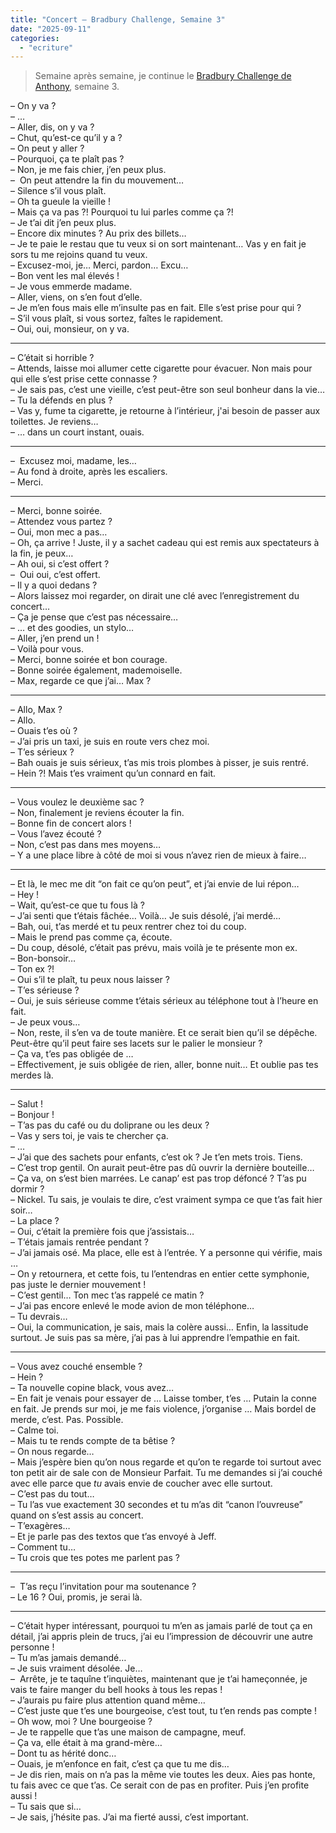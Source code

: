 ```yaml
---
title: "Concert – Bradbury Challenge, Semaine 3"
date: "2025-09-11"
categories: 
  - "ecriture"
---
```


> Semaine après semaine, je continue le [Bradbury Challenge de Anthony](https://steady.page/fr/nouvelles-corail/posts/38a94682-a3a3-4d4b-862d-73cec5524a92), semaine 3.


–  On y va ?  
–  …  
–  Aller, dis, on y va ?  
–  Chut, qu’est-ce qu’il y a ?  
–  On peut y aller ?  
–  Pourquoi, ça te plaît pas ?  
–  Non, je me fais chier, j’en peux plus.  
–  On peut attendre la fin du mouvement…  
–  Silence s’il vous plaît.  
–  Oh ta gueule la vieille !  
–  Mais ça va pas ?! Pourquoi tu lui parles comme ça ?!  
–  Je t’ai dit j’en peux plus.  
–  Encore dix minutes ? Au prix des billets…  
–  Je te paie le restau que tu veux si on sort maintenant… Vas y en fait je sors tu me rejoins quand tu veux.  
–  Excusez-moi, je… Merci, pardon… Excu…  
–  Bon vent les mal élevés !  
–  Je vous emmerde madame.  
–  Aller, viens, on s’en fout d’elle.  
–  Je m’en fous mais elle m’insulte pas en fait. Elle s’est prise pour qui ?  
–  S’il vous plaît, si vous sortez, faîtes le rapidement.  
–  Oui, oui, monsieur, on y va.  

---

–  C’était si horrible ?  
–  Attends, laisse moi allumer cette cigarette pour évacuer. Non mais pour qui elle s’est prise cette connasse ?  
–  Je sais pas, c’est une vieille, c’est peut-être son seul bonheur dans la vie…  
–  Tu la défends en plus ?  
–  Vas y, fume ta cigarette, je retourne à l’intérieur, j'ai besoin de passer aux toilettes. Je reviens…  
–  … dans un court instant, ouais.  

---

–  Excusez moi, madame, les…  
–  Au fond à droite, après les escaliers.  
–  Merci.  

---

–  Merci, bonne soirée.  
–  Attendez vous partez ?  
–  Oui, mon mec a pas…  
–  Oh, ça arrive ! Juste, il y a sachet cadeau qui est remis aux spectateurs à la fin, je peux…  
–  Ah oui, si c’est offert ?  
–  Oui oui, c’est offert.  
–  Il y a quoi dedans ?  
–  Alors laissez moi regarder, on dirait une clé avec l’enregistrement du concert…  
–  Ça je pense que c’est pas nécessaire…  
–  … et des goodies, un stylo…  
–  Aller, j’en prend un !   
–  Voilà pour vous.  
–  Merci, bonne soirée et bon courage.  
–  Bonne soirée également, mademoiselle.  
–  Max, regarde ce que j’ai… Max ?  

---

–  Allo, Max ?  
–  Allo.  
–  Ouais t’es où ?  
–  J’ai pris un taxi, je suis en route vers chez moi.  
–  T’es sérieux ?  
–  Bah ouais je suis sérieux, t’as mis trois plombes à pisser, je suis rentré.  
–  Hein ?! Mais t’es vraiment qu’un connard en fait.  

---

–  Vous voulez le deuxième sac ?  
–  Non, finalement je reviens écouter la fin.  
–  Bonne fin de concert alors !  
–  Vous l’avez écouté ?  
–  Non, c’est pas dans mes moyens…  
–  Y a une place libre à côté de moi si vous n’avez rien de mieux à faire…  

---

–  Et là, le mec me dit “on fait ce qu’on peut”, et j’ai envie de lui répon…  
–  Hey !  
–  Wait, qu’est-ce que tu fous là ?  
–  J’ai senti que t’étais fâchée… Voilà… Je suis désolé, j’ai merdé…  
–  Bah, oui, t’as merdé et tu peux rentrer chez toi du coup.  
–  Mais le prend pas comme ça, écoute.  
–  Du coup, désolé, c’était pas prévu, mais voilà je te présente mon ex.  
–  Bon-bonsoir…  
–  Ton ex ?!  
–  Oui s’il te plaît, tu peux nous laisser ?  
–  T’es sérieuse ?  
–  Oui, je suis sérieuse comme t’étais sérieux au téléphone tout à l’heure en fait.  
–  Je peux vous…  
–  Non, reste, il s’en va de toute manière. Et ce serait bien qu’il se dépêche. Peut-être qu’il peut faire ses lacets sur le palier le monsieur ?  
–  Ça va, t’es pas obligée de …  
–  Effectivement, je suis obligée de rien, aller, bonne nuit… Et oublie pas tes merdes là.  

---

–  Salut !  
–  Bonjour !  
–  T’as pas du café ou du doliprane ou les deux ?  
–  Vas y sers toi, je vais te chercher ça.  
–  …  
–  J’ai que des sachets pour enfants, c’est ok ? Je t’en mets trois. Tiens.  
–  C’est trop gentil. On aurait peut-être pas dû ouvrir la dernière bouteille…  
–  Ça va, on s’est bien marrées. Le canap’ est pas trop défoncé ? T’as pu dormir ?  
–  Nickel. Tu sais, je voulais te dire, c’est vraiment sympa ce que t’as fait hier soir…  
–  La place ?  
–  Oui, c’était la première fois que j’assistais…  
–  T’étais jamais rentrée pendant ?  
–  J’ai jamais osé. Ma place, elle est à l’entrée. Y a personne qui vérifie, mais …  
–  On y retournera, et cette fois, tu l’entendras en entier cette symphonie, pas juste le dernier mouvement !  
–  C’est gentil… Ton mec t’as rappelé ce matin ?  
–  J’ai pas encore enlevé le mode avion de mon téléphone…  
–  Tu devrais…  
–  Oui, la communication, je sais, mais la colère aussi… Enfin, la lassitude surtout. Je suis pas sa mère, j’ai pas à lui apprendre l’empathie en fait.  

---

–  Vous avez couché ensemble ?  
–  Hein ?  
–  Ta nouvelle copine black, vous avez…  
–  En fait je venais pour essayer de … Laisse tomber, t’es … Putain la conne en fait. Je prends sur moi, je me fais violence, j’organise … Mais bordel de merde, c’est. Pas. Possible.  
–  Calme toi.  
–  Mais tu te rends compte de ta bêtise ?  
–  On nous regarde…  
–  Mais j’espère bien qu’on nous regarde et qu’on te regarde toi surtout avec ton petit air de sale con de Monsieur Parfait. Tu me demandes si j’ai couché avec elle parce que *tu* avais envie de coucher avec elle surtout.  
–  C’est pas du tout…  
–  Tu l’as vue exactement 30 secondes et tu m’as dit “canon l’ouvreuse” quand on s’est assis au concert.  
–  T’exagères…  
–  Et je parle pas des textos que t’as envoyé à Jeff.  
–  Comment tu…  
–  Tu crois que tes potes me parlent pas ?   

---
–  T’as reçu l’invitation pour ma soutenance ?  
–  Le 16 ? Oui, promis, je serai là.  

---
–  C’était hyper intéressant, pourquoi tu m’en as jamais parlé de tout ça en détail, j’ai appris plein de trucs, j’ai eu l’impression de découvrir une autre personne !  
–  Tu m’as jamais demandé…  
–  Je suis vraiment désolée. Je…  
–  Arrête, je te taquîne t’inquiètes, maintenant que je t’ai hameçonnée, je vais te faire manger du bell hooks à tous les repas !  
–  J’aurais pu faire plus attention quand même…  
–  C’est juste que t’es une bourgeoise, c’est tout, tu t’en rends pas compte !  
–  Oh wow, moi ? Une bourgeoise ?  
–  Je te rappelle que t’as une maison de campagne, meuf.  
–  Ça va, elle était à ma grand-mère…  
–  Dont tu as hérité donc…  
–  Ouais, je m’enfonce en fait, c’est ça que tu me dis…  
–  Je dis rien, mais on n’a pas la même vie toutes les deux. Aies pas honte, tu fais avec ce que t’as. Ce serait con de pas en profiter. Puis j’en profite aussi !  
–  Tu sais que si…  
–  Je sais, j’hésite pas. J’ai ma fierté aussi, c’est important.  
